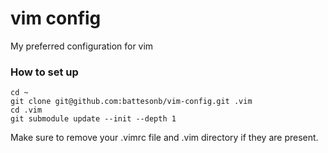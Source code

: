 # vim config

My preferred configuration for vim

### How to set up
```
cd ~
git clone git@github.com:battesonb/vim-config.git .vim
cd .vim
git submodule update --init --depth 1
```

Make sure to remove your .vimrc file and .vim directory if they are present.

